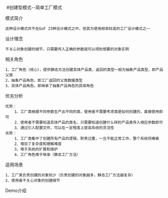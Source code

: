 
  #创建型模式--简单工厂模式
 
   模式简介
   
    这种设计模式并不在GoF 23种设计模式之中，但其为使用频率较高的工厂设计模式之一
    
   设计理念
   
    不关心对象创建的细节，只需要传入正确的参数就可以得到想要的对象实例
    
   相关角色
   
    1、工厂角色（核心），提供静态方法创建具体产品类，返回的类型一般为抽象产品类型，即产品父类
    2、抽象产品角色，即工厂返回的父类数据类型
    3、具体产品角色，即继承了抽象产品角色的具体角色
    
   优劣分析
   
    优势：
        1、工厂类根据不同参数生产出不同的类，使用者不需要考虑类是如何创建的，直接使用即可
        2、使用者不需要知道具体产品的类名，只需要知道创建什么样的产品类传入相应参数即可
        3、通过引入配置文件，可以在一定程度上提高系统的灵活性
    劣势：
        1、工厂类集中了创建所有产品的逻辑，职责过重，一旦不能正常工作，整个系统将瘫痪
        2、增加了复杂度和理解难度
        3、难于系统的扩展和维护
        4、工厂角色难于继承（静态工厂方法）
    
   适用场景
   
    1、工厂类负责创建的对象较少（负责创建的对象越多，静态工厂方法越复杂） 
    2、使用者不关心对象的创建细节
   
   Demo介绍
   
   
   

   

